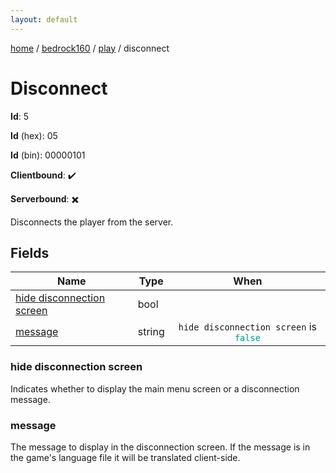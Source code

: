 ```yaml
---
layout: default
---
```


[home](/)  /  [bedrock160](/protocol/bedrock160)  /  [play](/protocol/bedrock160/play)  /  disconnect

# Disconnect

**Id**: 5

**Id** (hex): 05

**Id** (bin): 00000101

**Clientbound**: ✔️

**Serverbound**: ✖️

Disconnects the player from the server.

## Fields

Name | Type | When
---|---|:---:
[hide disconnection screen](#hide-disconnection-screen) | bool | 
[message](#message) | string | <code>hide disconnection screen</code> is <code><span style="color:#009688">false</span></code>

### hide disconnection screen

Indicates whether to display the main menu screen or a disconnection message.

### message

The message to display in the disconnection screen. If the message is in the game's language file it will be translated client-side.

